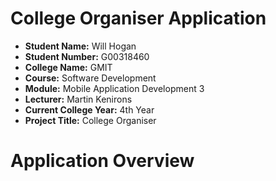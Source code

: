 # College Organiser Application

- **Student Name:** Will Hogan
- **Student Number:** G00318460
- **College Name:** GMIT
- **Course:** Software Development
- **Module:** Mobile Application Development 3
- **Lecturer:** Martin Kenirons
- **Current College Year:** 4th Year 
- **Project Title:** College Organiser

# Application Overview
